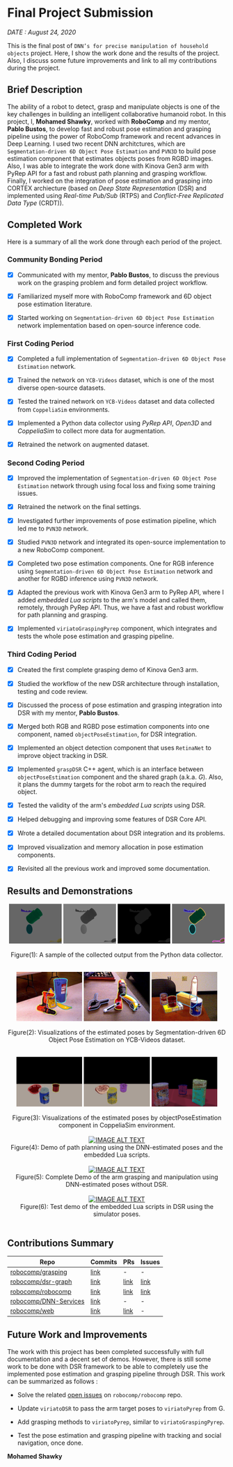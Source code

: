 # Final Project Submission

_DATE : August 24, 2020_

This is the final post of `DNN’s for precise manipulation of household objects` project. Here, I show the work done and the results of the project. Also, I discuss some future improvements and link to all my contributions during the project.

## Brief Description

The ability of a robot to detect, grasp and manipulate objects is one of the key challenges in building an intelligent collaborative humanoid robot. In this project, I, __Mohamed Shawky__, worked with __RoboComp__ and my mentor, __Pablo Bustos__, to develop fast and robust pose estimation and grasping pipeline using the power of RoboComp framework and recent advances in Deep Learning. I used two recent DNN architctures, which are `Segmentation-driven 6D Object Pose Estimation` and `PVN3D` to build pose estimation component that estimates objects poses from RGBD images. Also, I was able to integrate the work done with Kinova Gen3 arm with PyRep API for a fast and robust path planning and grasping workflow. Finally, I worked on the integration of pose estimation and grasping into CORTEX archiecture (based on _Deep State Representation_ (DSR) and implemented using _Real-time Pub/Sub_ (RTPS) and _Conflict-Free Replicated Data Type_ (CRDT)).

## Completed Work

Here is a summary of all the work done through each period of the project.

### Community Bonding Period

-   [x] Communicated with my mentor, __Pablo Bustos__, to discuss the previous work on the grasping problem and form detailed project workflow.

-   [x] Familiarized myself more with RoboComp framework and 6D object pose estimation literature.

-   [x] Started working on `Segmentation-driven 6D Object Pose Estimation` network implementation based on open-source inference code.

### First Coding Period

-   [x] Completed a full implementation of `Segmentation-driven 6D Object Pose Estimation` network.

-   [x] Trained the network on `YCB-Videos` dataset, which is one of the most diverse open-source datasets.

-   [x] Tested the trained network on `YCB-Videos` dataset and data collected from `CoppeliaSim` environments.

-   [x] Implemented a Python data collector using _PyRep API_, _Open3D_ and _CoppeliaSim_ to collect more data for augmentation.

-   [x] Retrained the network on augmented dataset.

### Second Coding Period

-   [x] Improved the implementation of `Segmentation-driven 6D Object Pose Estimation` network through using focal loss and fixing some training issues.

-   [x] Retrained the network on the final settings.

-   [x] Investigated further improvements of pose estimation pipeline, which led me to `PVN3D` network.

-   [x] Studied `PVN3D` network and integrated its open-source implementation to a new RoboComp component.

-   [x] Completed two pose estimation components. One for RGB inference using `Segmentation-driven 6D Object Pose Estimation` network and another for RGBD inference using `PVN3D` network.

-   [x] Adapted the previous work with Kinova Gen3 arm to PyRep API, where I added _embedded Lua scripts_ to the arm's model and called them, remotely, through PyRep API. Thus, we have a fast and robust workflow for path planning and grasping.

-   [x] Implemented `viriatoGraspingPyrep` component, which integrates and tests the whole pose estimation and grasping pipeline.

### Third Coding Period

-   [x] Created the first complete grasping demo of Kinova Gen3 arm.

-   [x] Studied the workflow of the new DSR architecture through installation, testing and code review.

-   [x] Discussed the process of pose estimation and grasping integration into DSR with my mentor, __Pablo Bustos__.

-   [x] Merged both RGB and RGBD pose estimation components into one component, named `objectPoseEstimation`, for DSR integration.

-   [x] Implemented an object detection component that uses `RetinaNet` to improve object tracking in DSR.

-   [x] Implemented `graspDSR` C++ agent, which is an interface between `objectPoseEstimation` component and the shared graph (a.k.a. _G_). Also, it plans the dummy targets for the robot arm to reach the required object.

-   [x] Tested the validity of the arm's _embedded Lua scripts_ using DSR.

-   [x] Helped debugging and improving some features of DSR Core API.

-   [x] Wrote a detailed documentation about DSR integration and its problems.

-   [x] Improved visualization and memory allocation in pose estimation components.

-   [x] Revisited all the previous work and improved some documentation.

## Results and Demonstrations

<p align="middle">
  <img src="assets/collected_data_color.png" width="24%" />
  <img src="assets/collected_data_depth.png" width="24%" /> 
  <img src="assets/collected_data_label.png" width="24%" />
  <img src="assets/collected_data_viz.png" width="24%" />
</p>

<div align="center">
Figure(1): A sample of the collected output from the Python data collector.
</div><br>

<p align="middle">
  <img src="assets/output1.jpg" width="30%" />
  <img src="assets/output3.jpg" width="30%" /> 
  <img src="assets/output4.jpg" width="30%" />
</p>

<div align="center">
Figure(2): Visualizations of the estimated poses by Segmentation-driven 6D Object Pose Estimation on YCB-Videos dataset.
</div><br>

<p align="middle">
  <img src="assets/seg_pose_out.jpg" width="30%" />
  <img src="assets/pvn3d_out.jpg" width="30%" /> 
  <img src="assets/demo2_pred_pose.png" width="30%" />
</p>

<div align="center">
Figure(3): Visualizations of the estimated poses by objectPoseEstimation component in CoppeliaSim environment.
</div><br>

<div align="center">
<a href="https://www.youtube.com/watch?v=It7z-Ujf73U"><img src="https://img.youtube.com/vi/It7z-Ujf73U/0.jpg" alt="IMAGE ALT TEXT"></a>
</div>

<div align="center">
Figure(4): Demo of path planning using the DNN-estimated poses and the embedded Lua scripts.
</div><br>

<div align="center">
<a href="https://www.youtube.com/watch?v=lKk0_k8bjbY"><img src="https://img.youtube.com/vi/lKk0_k8bjbY/0.jpg" alt="IMAGE ALT TEXT"></a>
</div>

<div align="center">
Figure(5): Complete Demo of the arm grasping and manipulation using DNN-estimated poses without DSR.
</div><br>

<div align="center">
<a href="https://www.youtube.com/watch?v=83SGiT_gWkU"><img src="https://img.youtube.com/vi/83SGiT_gWkU/0.jpg" alt="IMAGE ALT TEXT"></a>
</div>

<div align="center">
Figure(6): Test demo of the embedded Lua scripts in DSR using the simulator poses.
</div><br>

## Contributions Summary

| __Repo__  | __Commits__ | __PRs__ | __Issues__ |
|-----------|-------------|---------|------------|
| [robocomp/grasping](https://github.com/robocomp/grasping) | [link](https://github.com/robocomp/grasping/commits?author=DarkGeekMS) | - | - |
| [robocomp/dsr-graph](https://github.com/robocomp/dsr-graph) | [link](https://github.com/robocomp/dsr-graph/commits?author=DarkGeekMS) | [link](https://github.com/robocomp/dsr-graph/pulls?q=is%3Apr+author%3ADarkGeekMS) | [link](https://github.com/robocomp/dsr-graph/issues?q=is%3Aissue+author%3ADarkGeekMS) |
| [robocomp/robocomp](https://github.com/robocomp/robocomp) | [link](https://github.com/robocomp/robocomp/commits?author=DarkGeekMS) | [link](https://github.com/robocomp/robocomp/pulls?q=is%3Apr+author%3ADarkGeekMS) | [link](https://github.com/robocomp/robocomp/issues/created_by/DarkGeekMS) |
| [robocomp/DNN-Services](https://github.com/robocomp/DNN-Services) | [link](https://github.com/robocomp/DNN-Services/commits?author=DarkGeekMS) | - | - |
| [robocomp/web](https://github.com/robocomp/web) | [link](https://github.com/robocomp/web/commits?author=DarkGeekMS) | [link](https://github.com/robocomp/web/pulls?q=is%3Apr+author%3ADarkGeekMS) | - |

## Future Work and Improvements

The work with this project has been completed successfully with full documentation and a decent set of demos. However, there is still some work to be done with DSR framework to be able to completely use the implemented pose estimation and grasping pipeline through DSR. This work can be summarized as follows :

-   Solve the related [open issues](https://github.com/robocomp/robocomp/issues/created_by/DarkGeekMS) on `robocomp/robocomp` repo.

-   Update `viriatoDSR` to pass the arm target poses to `viriatoPyrep` from G.

-   Add grasping methods to `viriatoPyrep`, similar to `viriatoGraspingPyrep`.

-   Test the pose estimation and grasping pipeline with tracking and social navigation, once done.

__Mohamed Shawky__
